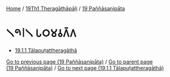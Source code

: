 
[Home](/) / [19Th1 Theragāthāpāḷi](...md) / [19 Paññāsanipāta](../19Th1/19.md)

# 𑁧𑁯𑁇𑁧 𑀧𑀞𑀫𑀯𑀕𑁆𑀕

* [19.1.1 Tālapuṭattheragāthā](19.1/19.1.1.md)

[Go to previous page (19 Paññāsanipāta)](../19Th1/19.md) / [Go to parent page (19 Paññāsanipāta)](../19Th1/19.md) / [Go to next page (19.1.1 Tālapuṭattheragāthā)](19.1/19.1.1.md)


